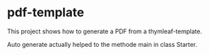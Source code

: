 # pdf-template
This project shows how to generate a PDF from a thymleaf-template.

Auto generate actually helped to the methode main in class Starter.